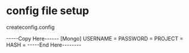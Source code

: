 # config file setup

createconfig.config 

-----Copy Here------
[Mongo]
USERNAME = 
PASSWORD = 
PROJECT = 
HASH = 
-----End Here--------